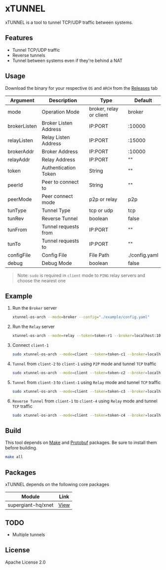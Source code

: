 # xTUNNEL

xTUNNEL is a tool to tunnel TCP/UDP traffic between systems.

## Features

- Tunnel TCP/UDP traffic
- Reverse tunnels
- Tunnel between systems even if they're behind a NAT

## Usage

Download the binary for your respective `OS` and `ARCH` from the [Releases][releases] tab

| Argument     | Description           | Type                    | Default       |
| ------------ | --------------------- | ----------------------- | ------------- |
| mode         | Operation Mode        | broker, relay or client | broker        |
| brokerListen | Broker Listen Address | IP:PORT                 | :10000        |
| relayListen  | Relay Listen Address  | IP:PORT                 | :15000        |
| brokerAddr   | Broker Address        | IP:PORT                 | :10000        |
| relayAddr    | Relay Address         | IP:PORT                 | ""            |
| token        | Authentication Token  | String                  | ""            |
| peerId       | Peer to connect to    | String                  | ""            |
| peerMode     | Peer connect mode     | p2p or relay            | p2p           |
| tunType      | Tunnel Type           | tcp or udp              | tcp           |
| tunRev       | Reverse Tunnel        | boolean                 | false         |
| tunFrom      | Tunnel requests from  | IP:PORT                 | ""            |
| tunTo        | Tunnel requests to    | IP:PORT                 | ""            |
| configFile   | Config File           | File Path               | ./config.yaml |
| debug        | Debug Mode            | boolean                 | false         |

> Note: `sudo` is required in `client` mode to `PING` relay servers and choose the nearest one

## Example

1.  Run the `Broker` server

    ```sh
    xtunnel-os-arch --mode=broker --config="./example/config.yaml"
    ```

2.  Run the `Relay` server

    ```sh
    xtunnel-os-arch --mode=relay --token=token-r1 --broker=localhost:10000
    ```

3.  Connect `client-1`

    ```sh
    sudo xtunnel-os-arch --mode=client --token=token-c1 --broker=localhost:10000
    ```

4.  `Tunnel` from `client-2` to `client-1` using `P2P` mode and tunnel `TCP` traffic

    ```sh
    sudo xtunnel-os-arch --mode=client --token=token-c2 --broker=localhost:10000 --peerid=client-1 --peermode=p2p --tuntype=tcp --tunfrom=:8000 --tunto=192.168.1.100:22
    ```

5.  `Tunnel` from `client-3` to `client-1` using `Relay` mode and tunnel `TCP` traffic

    ```sh
    sudo xtunnel-os-arch --mode=client --token=token-c3 --broker=localhost:10000 --peerid=client-1 --peermode=relay --tuntype=tcp --tunfrom=:8100 --tunto=192.168.1.100:22
    ```

6.  `Reverse Tunnel` from `client-1` to `client-4` using `Relay` mode and tunnel `TCP` traffic

    ```sh
    sudo xtunnel-os-arch --mode=client --token=token-c4 --broker=localhost:10000 --peerid=client-3 --peermode=p2p --tuntype=tcp --tunrev=true --tunfrom=:9100 --tunto=192.168.1.100:22
    ```

## Build

This tool depends on [Make][toolmake] and [Protobuf][toolprotobuf] packages. Be sure to install them before building.

```sh
make all
```

## Packages

xTUNNEL depends on the following core packages

| Module             | Link            |
| ------------------ | --------------- |
| supergiant-hq/xnet | [View][pkgxnet] |

## TODO

- Multiple tunnels

## License

Apache License 2.0

[//]: # "Links"
[pkgxnet]: https://github.com/supergiant-hq/xnet
[releases]: https://github.com/supergiant-hq/xtunnel/releases
[toolprotobuf]: https://developers.google.com/protocol-buffers/
[toolmake]: https://www.gnu.org/software/make/
